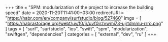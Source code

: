 +++
title = "SPM: modularization of the project to increase the building speed"
date = 2020-11-20T11:41:00+03:00
redirectURI = "https://habr.com/en/company/surfstudio/blog/527460"
imgs = [
    "https://habrastorage.org/webt/uv/f0/ir/uvf0irzvwmi73-ujrtdmmu-rrro.png"
]
tags = [
    "surf",
    "surfstudio",
    "ios",
    "swift",
    "spm",
    "modularization",
    "swiftgen",
    "dependencies"
]
categories = [
    "external",
    "dev",
    "ru"
]
+++
